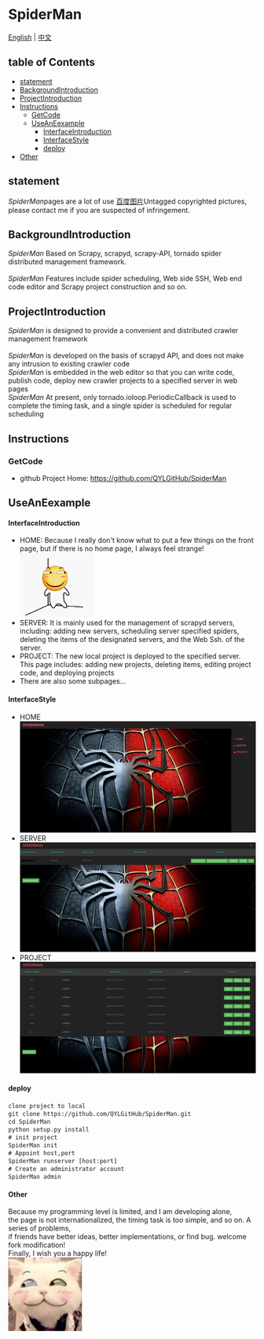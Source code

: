 # SpiderMan 
<a href="EN_README.md">English</a> | <a href="CN_README.md">中文</a><br>
## table of Contents  
* [statement](#statement)  
* [BackgroundIntroduction](#BackgroundIntroduction)  
* [ProjectIntroduction](#ProjectIntroduction)  
* [Instructions](#Instructions)  
  * [GetCode](#GetCode)  
  * [UseAnEexample](#UseAnEexample)  
       * [InterfaceIntroduction](#InterfaceIntroduction)  
       * [InterfaceStyle](#InterfaceStyle)
       * [deploy](#deploy)  
* [Other](#Other)  
  
<a name="statement"></a>  
## statement   
*SpiderMan*pages are a lot of use <a href="http://image.baidu.com/">百度图片</a>Untagged copyrighted pictures, please contact me if you are suspected of infringement.
<a name="Background introduction"></a>  
## BackgroundIntroduction 
*SpiderMan* Based on Scrapy, scrapyd, scrapy-API, tornado spider distributed management framework.<br/>  
*SpiderMan* Features include spider scheduling, Web side SSH, Web end code editor and Scrapy project construction and so on. 
  
<a name="Project Introduction"></a>  
## ProjectIntroduction 
*SpiderMan* is designed to provide a convenient and distributed crawler management framework<br>  
*SpiderMan* is developed on the basis of scrapyd API, and does not make any intrusion to existing crawler code<br>
*SpiderMan* is embedded in the web editor so that you can write code, publish code, deploy new crawler projects to a specified server in web pages<br>
*SpiderMan* At present, only tornado.ioloop.PeriodicCallback is used to complete the timing task, and a single spider is scheduled for regular scheduling<br>
  
  
<a name="Instructions"></a>  
## Instructions  
  
<a name="Get code"></a>  
### GetCode  
  
* github Project Home: <https://github.com/QYLGitHub/SpiderMan>  
  
  
<a name="UseAnEexample"></a> 
 ## UseAnEexample
#### InterfaceIntroduction
* HOME:  Because I really don't know what to put a few things on the front page, but if there is no home page, I always feel strange!<br> ![Shurnim icon](SpiderMan/server/web/templates/static/images/readme/haipa.png)  
* SERVER:  It is mainly used for the management of scrapyd servers, including: adding new servers, scheduling server specified spiders, deleting the items of the designated servers, and the Web Ssh. of the server.
* PROJECT: The new local project is deployed to the specified server. This page includes: adding new projects, deleting items, editing project code, and deploying projects
* There are also some subpages...
#### InterfaceStyle
* HOME <br> ![Shurnim icon](SpiderMan/server/web/templates/static/images/readme/home.png)
* SERVER <br> ![Shurnim icon](SpiderMan/server/web/templates/static/images/readme/server.png)
* PROJECT<br>![Shurnim icon](SpiderMan/server/web/templates/static/images/readme/project.png)

#### deploy
```
clone project to local
git clone https://github.com/QYLGitHub/SpiderMan.git
cd SpiderMan
python setup.py install
# init project
SpiderMan init
# Appoint host,port 
SpiderMan runserver [host:port]
# Create an administrator account
SpiderMan admin

```

#### Other
Because my programming level is limited, and I am developing alone,<br>
the page is not internationalized, the timing task is too simple, and so on. A series of problems,<br>
 if friends have better ideas, better implementations, or find bug. welcome fork modification! <br>
Finally, I wish you a happy life! <br>![Shurnim icon](SpiderMan/server/web/templates/static/images/readme/end.jpg)

